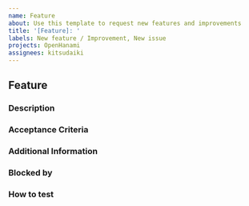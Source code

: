 ```yaml
---
name: Feature
about: Use this template to request new features and improvements
title: '[Feature]: '
labels: New feature / Improvement, New issue
projects: OpenHanami
assignees: kitsudaiki
---
```


## Feature

### Description

<!-- A concise description of the new feature or the improvement of an existing feature, which you have in mind. -->

### Acceptance Criteria

<!--
List of criteria, which have to be fulfilled in order to complete the ticket

Example: 
1. Added ... to ...
2. The program is capable of ...
3. Unit-tests were written for the new feature 
4. Documentation was updated in chapter ...
5. Everything was tested on ...
-->

### Additional Information

<!-- If available add link, hints, related issues or other useful information, which help to handle the ticket here. -->

### Blocked by

<!-- List if issues, which have to be resolved before this one here can be started. -->

### How to test

<!-- Instructions, what have to be done to test the new feature/update. -->
